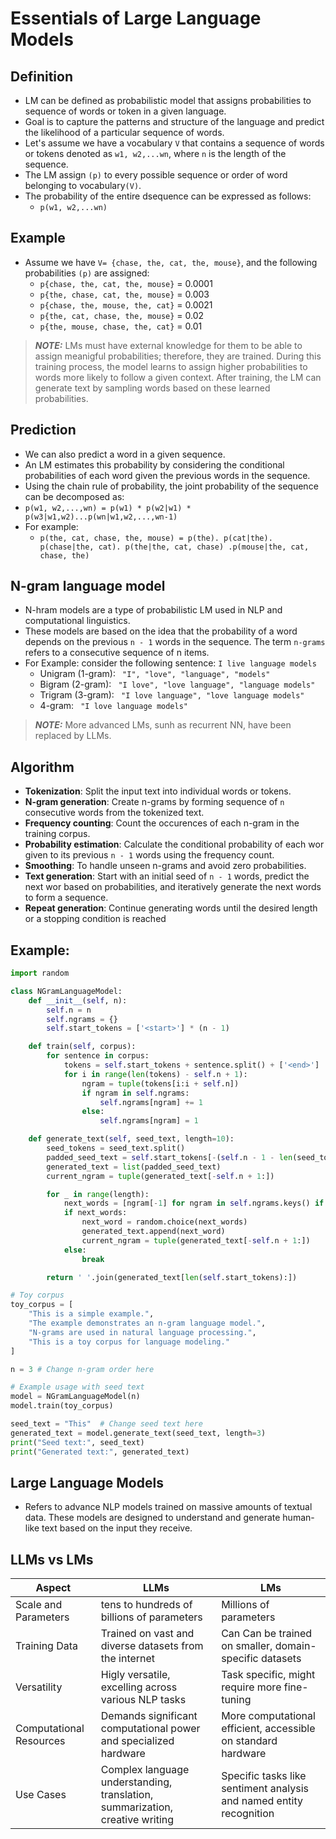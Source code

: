 # Essentials of Large Language Models

## Definition

* LM can be defined as probabilistic model that assigns probabilities to sequence of words or token in a given language.
* Goal is to capture the patterns and structure of the language and predict the likelihood of a particular sequence of words.
* Let's assume we have a vocabulary ```V``` that contains a sequence of words or tokens denoted as ```w1, w2,...wn```, where ```n``` is the length of the sequence.
* The LM assign ```(p)``` to every possible sequence or order of word belonging to vocabulary```(V)```.
* The probability of the entire dsequence can be expressed as follows:
    * ```p(w1, w2,...wn)```

## Example

* Assume we have ```V= {chase, the, cat, the, mouse}```, and the following probabilities ```(p)``` are assigned:
    * ```p{chase, the, cat, the, mouse}``` = 0.0001
    * ```p{the, chase, cat, the, mouse}``` = 0.003
    * ```p{chase, the, mouse, the, cat}``` = 0.0021
    * ```p{the, cat, chase, the, mouse}``` = 0.02
    * ```p{the, mouse, chase, the, cat}``` = 0.01

> **_NOTE:_**  LMs must have external knowledge for them to be able to assign meanigful probabilities; therefore, they are trained. During this training process, the model learns to assign higher probabilities to words more likely to follow a given context. After training, the LM can generate text by sampling words based on these learned probabilities.

## Prediction

* We can also predict a word in a given sequence.
* An LM estimates this probability by considering the conditional probabilities of each word given the previous words in the sequence.
* Using the chain rule of probability, the joint probability of the sequence can be decomposed as:
* ```p(w1, w2,...,wn) = p(w1) * p(w2|w1) * p(w3|w1,w2)...p(wn|w1,w2,...,wn-1)```
* For example:
  * ```p(the, cat, chase, the, mouse) = p(the). p(cat|the). p(chase|the, cat). p(the|the, cat, chase) .p(mouse|the, cat, chase, the)```

## N-gram language model

* N-hram models are a type of probabilistic LM used in NLP and computational linguistics.
* These models are based on the idea that the probability of a word depends on the previous ```n - 1``` words in the sequence. The term ```n-grams``` refers to a consecutive sequence of n items.
* For Example: consider the following sentence: ```I live language models```
  * Unigram (1-gram): ``` "I", "love", "language", "models"```
  * Bigram (2-gram): ``` "I love", "love language", "language models"```
  * Trigram (3-gram): ``` "I love language", "love language models"```
  * 4-gram: ``` "I love language models"```
 
> **_NOTE:_** More advanced LMs, sunh as recurrent NN, have been replaced by LLMs.

## Algorithm

* **Tokenization**: Split the input text into individual words or tokens.
* **N-gram generation**: Create n-grams by forming sequence of ```n``` consecutive words from the tokenized text.
* **Frequency counting**: Count the occurences of each n-gram in the training corpus.
* **Probability estimation**: Calculate the conditional probability of each wor given to its previous ```n - 1``` words using the frequency count.
* **Smoothing**: To handle unseen n-grams and avoid zero probabilities.
* **Text generation**: Start with an initial seed of ```n - 1``` words, predict the next wor based on probabilities, and iteratively generate the next words to form a sequence.
* **Repeat generation**: Continue generating words until the desired length or a stopping condition is reached

## Example:
```python
import random

class NGramLanguageModel:
    def __init__(self, n):
        self.n = n
        self.ngrams = {}
        self.start_tokens = ['<start>'] * (n - 1)

    def train(self, corpus):
        for sentence in corpus:
            tokens = self.start_tokens + sentence.split() + ['<end>']
            for i in range(len(tokens) - self.n + 1):
                ngram = tuple(tokens[i:i + self.n])
                if ngram in self.ngrams:
                    self.ngrams[ngram] += 1
                else:
                    self.ngrams[ngram] = 1

    def generate_text(self, seed_text, length=10):
        seed_tokens = seed_text.split()
        padded_seed_text = self.start_tokens[-(self.n - 1 - len(seed_tokens)):] + seed_tokens
        generated_text = list(padded_seed_text)
        current_ngram = tuple(generated_text[-self.n + 1:])

        for _ in range(length):
            next_words = [ngram[-1] for ngram in self.ngrams.keys() if ngram[:-1] == current_ngram]
            if next_words:
                next_word = random.choice(next_words)
                generated_text.append(next_word)
                current_ngram = tuple(generated_text[-self.n + 1:])
            else:
                break

        return ' '.join(generated_text[len(self.start_tokens):])

# Toy corpus
toy_corpus = [
    "This is a simple example.",
    "The example demonstrates an n-gram language model.",
    "N-grams are used in natural language processing.",
    "This is a toy corpus for language modeling."
]

n = 3 # Change n-gram order here

# Example usage with seed text
model = NGramLanguageModel(n)  
model.train(toy_corpus)

seed_text = "This"  # Change seed text here
generated_text = model.generate_text(seed_text, length=3)
print("Seed text:", seed_text)
print("Generated text:", generated_text)

```

## Large Language Models

* Refers to advance NLP models trained on massive amounts of textual data. These models are designed to understand and generate human-like text based on the input they receive.


## LLMs vs LMs

| Aspect | LLMs | LMs |
| ------ | ---- | --- |
| Scale and Parameters | tens to hundreds of billions of parameters | Millions of parameters |
| Training Data | Trained on vast and diverse datasets from the internet | Can Can be trained on smaller, domain-specific datasets |
| Versatility | Higly versatile, excelling across various NLP tasks | Task specific, might require more fine-tuning |
| Computational Resources | Demands significant computational power and specialized hardware | More computational efficient, accessible on standard hardware |
| Use Cases | Complex language understanding, translation, summarization, creative writing | Specific tasks like sentiment analysis and named entity recognition |

































  
